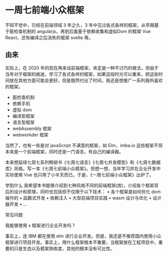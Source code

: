 # 一周七前端小众框架

不知不觉中，已经在前端领域 3 年之久，3 年中见过各式各样的框架，从早期基于脏检查机制的 angularjs，再到后面基于依赖收集和虚拟Dom 的框架 Vue React，还有编译之后消失的框架 svelte 等。  

## 由来

实际上，在 2020 年的现在再来谈前端框架，肯定是一种不讨巧的做法，但由于当年对于框架的痴迷，学习了各式各样的框架，如果这段时光可以重来，把这些时间放在其他方面可能会更好。但是既然付出了时间，我还是想推广一系列我所喜欢的框架。

  - 脏检查机制
  - 依赖手机
  - 虚拟 dom
  - 编译型框架 
  - 语言型框架
  - webAssembly 框架
  - webworkder 框架  


当然了，也有一些是对 javaScript 不满意的框架，如 Elm，imba.io 这些框架不但本来是一个前端框架，同时还是一门语言。有自己的编译器。  

本来想延续七周七系列畅销书《七周七语言》《七周七并发模型》和《七周七数据库》风格。写一本《七周七前端小众框架》。但想一想，当年学习并在企业开发中实际使用 Vue 也只用了小半天而已。于是，《一周七前端小众框架》出炉了。

学到什么
我希望本书能够介绍到七种风格不同的前端框架(库)，介绍各个框架背后的设计和原理，同时也包括但不仅限于以下技术：
• 各个框架是如何优化 dom 操作的
• 函数式开发
• 依赖注入
• 大型前端项目实践
• wasm 设计与优化
• 设计器开发
• ...

常见问题

我能够使用 x 框架进行企业开发吗？

事实上，连 IBM 都在使用 elm 进行企业开发。但是，我还是不推荐国内使用小众框架进行项目开发。事实上，用什么框架根本不重要，当框架放在工程项目中，重要的只是生态以及框架熟练度，其他的根本没有可比性。

